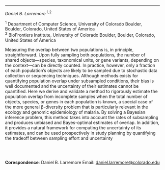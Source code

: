 ***
*Daniel B. Larremore* <sup>1,2</sup>

<sup>1</sup> Department of Computer Science, University of Colorado Boulder, Boulder, Colorado, United States of
America
<br />
<sup>2</sup> BioFrontiers Institute, University of Colorado Boulder, Boulder, Colorado, United States of
America
<br />


Measuring the overlap between two populations is, in principle, straightforward. Upon fully
sampling both populations, the number of shared objects—species, taxonomical units, or
gene variants, depending on the context—can be directly counted. In practice, however,
only a fraction of each population’s objects are likely to be sampled due to stochastic data
collection or sequencing techniques. Although methods exists for quantifying population
overlap under subsampled conditions, their bias is well documented and the uncertainty of
their estimates cannot be quantified. Here we derive and validate a method to rigorously
estimate the population overlap from incomplete samples when the total number of objects,
species, or genes in each population is known, a special case of the more general β-diversity problem that is particularly relevant in the ecology and genomic epidemiology of malaria.
By solving a Bayesian inference problem, this method takes into account the rates of subsampling and produces unbiased and Bayes-optimal estimates of overlap. In addition, it provides a natural framework for computing the uncertainty of its estimates, and can be used
prospectively in study planning by quantifying the tradeoff between sampling effort and
uncertainty

<br />
<br />



**Corespondence**: Daniel B. Larremore
Email: daniel.larremore@colorado.edu